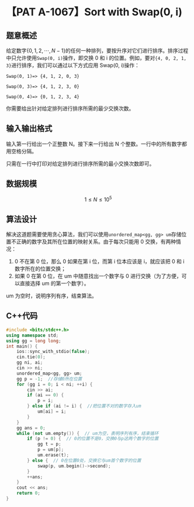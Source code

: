 # 【PAT A-1067】Sort with Swap(0, i)

## 题意概述

给定数字$\{0,1,2,\cdots,N-1\}$的任何一种排列，要按升序对它们进行排序。排序过程中只允许使用`Swap(0, i)`操作，即交换 0 和 i 的位置。例如，要对`{4, 0, 2, 1, 3}`进行排序，我们可以通过以下方式应用 Swap(0, i)操作：

`Swap(0, 1)=> {4, 1, 2, 0, 3}`

`Swap(0, 3)=> {4, 1, 2, 3, 0}`

`Swap(0, 4)=> {0, 1, 2, 3, 4}`

你需要给出针对给定排列进行排序所需的最少交换次数。

## 输入输出格式

输入第一行给出一个正整数 N。接下来一行给出 N 个整数。一行中的所有数字都用空格分隔。

只需在一行中打印对给定排列进行排序所需的最小交换次数即可。

## 数据规模

$$1\le N\le{10}^5$$

## 算法设计

解决这道题需要使用贪心算法，我们可以使用`unordered_map<gg, gg> um`存储位置不正确的数字及其所在位置的映射关系。由于每次只能用 0 交换，有两种情况：

1. 0 不在第 0 位，那么 0 如果在第 i 位，而第 i 位本应该是 i，就应该把 0 和 i 数字所在的位置交换；
2. 如果 0 在第 0 位，在 um 中随意找出一个数字与 0 进行交换（为了方便，可以直接选择 um 的第一个数字）。

um 为空时，说明序列有序，结束算法。

## C++代码

```cpp
#include <bits/stdc++.h>
using namespace std;
using gg = long long;
int main() {
    ios::sync_with_stdio(false);
    cin.tie(0);
    gg ni, ai;
    cin >> ni;
    unordered_map<gg, gg> um;
    gg p = -1;  //存储0所在位置
    for (gg i = 0; i < ni; ++i) {
        cin >> ai;
        if (ai == 0) {
            p = i;
        } else if (ai != i) {  //把位置不对的数字存入um
            um[ai] = i;
        }
    }
    gg ans = 0;
    while (not um.empty()) {  // um为空，表明序列有序，结束循环
        if (p != 0) {  // 0的位置不是0，交换0与p这两个数字的位置
            gg t = p;
            p = um[p];
            um.erase(t);
        } else {  // 0在位置0处，交换它与um首个数字的位置
            swap(p, um.begin()->second);
        }
        ++ans;
    }
    cout << ans;
    return 0;
}
```
